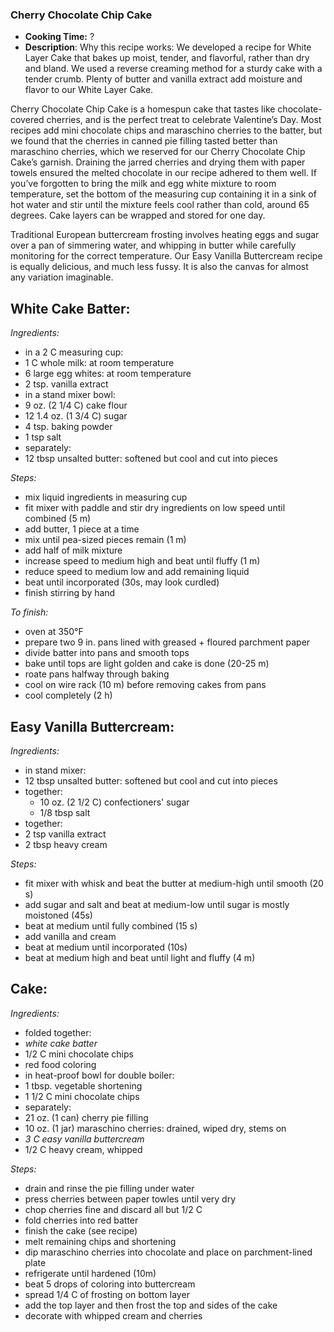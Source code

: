 ### Cherry Chocolate Chip Cake
* **Cooking Time:** ?
* **Description**: 
 Why this recipe works: We developed a recipe for White Layer Cake that bakes up moist, tender, and flavorful, rather than dry and bland. We used a reverse creaming method for a sturdy cake with a tender crumb. Plenty of butter and vanilla extract add moisture and flavor to our White Layer Cake.

 Cherry Chocolate Chip Cake is a homespun cake that tastes like chocolate-covered cherries, and is the perfect treat to celebrate Valentine’s Day. Most recipes add mini chocolate chips and maraschino cherries to the batter, but we found that the cherries in canned pie filling tasted better than maraschino cherries, which we reserved for our Cherry Chocolate Chip Cake’s garnish. Draining the jarred cherries and drying them with paper towels ensured the melted chocolate in our recipe adhered to them well.  If you’ve forgotten to bring the milk and egg white mixture to room temperature, set the bottom of the measuring cup containing it in a sink of hot water and stir until the mixture feels cool rather than cold, around 65 degrees. Cake layers can be wrapped and stored for one day.

 Traditional European buttercream frosting involves heating eggs and sugar over a pan of simmering water, and whipping in butter while carefully monitoring for the correct temperature. Our Easy Vanilla Buttercream recipe is equally delicious, and much less fussy. It is also the canvas for almost any variation imaginable.

White Cake Batter:
-----
*Ingredients:*
* in a 2 C measuring cup:
 * 1 C whole milk: at room temperature
 * 6 large egg whites: at room temperature
 * 2 tsp. vanilla extract
* in a stand mixer bowl:
 * 9 oz. (2 1/4 C) cake flour
 * 12 1.4 oz. (1 3/4 C) sugar
 * 4 tsp. baking powder
 * 1 tsp salt
* separately:
 * 12 tbsp unsalted butter: softened but cool and cut into pieces

*Steps:*
* mix liquid ingredients in measuring cup
* fit mixer with paddle and stir dry ingredients on low speed until combined (5 m)
* add butter, 1 piece at a time
* mix until pea-sized pieces remain (1 m)
* add half of milk mixture
* increase speed to medium high and beat until fluffy (1 m)
* reduce speed to medium low and add remaining liquid
* beat until incorporated (30s, may look curdled)
* finish stirring by hand


*To finish:*
* oven at 350°F 
* prepare two 9 in. pans lined with greased + floured parchment paper
* divide batter into pans and smooth tops
* bake until tops are light golden and cake is done (20-25 m)
* roate pans halfway through baking
* cool on wire rack (10 m) before removing cakes from pans
* cool completely (2 h)

Easy Vanilla Buttercream:
-----
*Ingredients:*
* in stand mixer:
 * 12 tbsp unsalted butter: softened but cool and cut into pieces
* together:
  * 10 oz. (2 1/2 C) confectioners' sugar
  * 1/8 tbsp salt
* together:
 * 2 tsp vanilla extract 
 * 2 tbsp heavy cream 

*Steps:*
 * fit mixer with whisk and beat the butter at medium-high until smooth (20 s)
 * add sugar and salt and beat at medium-low until sugar is mostly moistoned (45s)
 * beat at medium until fully combined (15 s)
 * add vanilla and cream
 * beat at medium until incorporated (10s)
 * beat at medium high and beat until light and fluffy (4 m)

Cake:
-----
*Ingredients:*
* folded together:
 * *white cake batter*
 * 1/2 C mini chocolate chips 
 * red food coloring
* in heat-proof bowl for double boiler:
 * 1 tbsp. vegetable shortening
 * 1 1/2 C mini chocolate chips
* separately:
 * 21 oz. (1 can) cherry pie filling
 * 10 oz. (1 jar) maraschino cherries: drained, wiped dry, stems on
 * *3 C easy vanilla buttercream*
 * 1/2 C heavy cream, whipped

*Steps:*
* drain and rinse the pie filling under water
* press cherries between paper towles until very dry
* chop cherries fine and discard all but 1/2 C
* fold cherries into red batter
* finish the cake (see recipe)
* melt remaining chips and shortening
* dip maraschino cherries into chocolate and place on parchment-lined plate
* refrigerate until hardened (10m)
* beat 5 drops of coloring into buttercream
* spread 1/4 C of frosting on bottom layer
* add the top layer and then frost the top and sides of the cake
* decorate with whipped cream and cherries


